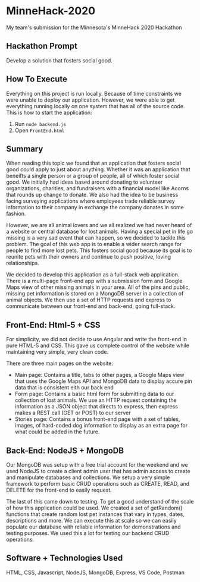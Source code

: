 # MinneHack-2020
My team's submission for the Minnesota's MinneHack 2020 Hackathon

## Hackathon Prompt
Develop a solution that fosters social good.

## How To Execute
Everything on this project is run locally. Because of time constraints we were unable to deploy our application. However, we were able to get everything running locally on one system that has all of the source code. This is how to start the application:
1. Run `node backend.js`
2. Open `FrontEnd.html`

## Summary
When reading this topic we found that an application that fosters social good could apply to just about anything. Whether it was an application that beneifts a single person or a group of people, all of which foster social good. We initially had ideas based around donating to volunteer organizations, charities, and fundraisers with a financial model like Acorns that rounds up change to donate. We also had the idea to be business facing surveying applications where employees trade reliable survey information to their company in exchange the company donates in some fashion.

However, we are all animal lovers and we all realized we had never heard of a website or central database for lost animals. Having a special pet in life go missing is a very sad event that can happen, so we decided to tackle this problem. The goal of this web app is to enable a wider search range for people to find more lost pets. This fosters social good because its goal is to reunite pets with their owners and continue to push positive, loving relationships.

We decided to develop this application as a full-stack web application. There is a multi-page front-end app with a submission form and Google Maps view of other missing animals in your area. All of the pins and public, missing pet information is stored on a MongoDB server in a collection of animal objects. We then use a set of HTTP requests and express to communicate between our front-end and back-end, going full-stack.

## Front-End: Html-5 + CSS
For simplicity, we did not decide to use Angular and write the front-end in pure HTML-5 and CSS. This gave us complete control of the website while maintaining very simple, very clean code. 

There are three main pages on the website:
 - Main page: Contains a title, tabs to other pages, a Google Maps view that uses the Google Maps API and MongoDB data to display accure pin data that is consistent eith our back end
 - Form page: Contains a basic html form for submitting data to our collection of lost animals. We use an HTTP request containing the information as a JSON object that directs to express, then express makes a REST call (GET or POST) to our server
 - Stories page: Contains a bonus front-end page with a set of tables, images, of hard-coded dog information to display as an extra page for what could be added in the future.

## Back-End: NodeJS + MongoDB
Our MongoDB was setup with a free trial account for the weekend and we used NodeJS to create a client admin user that has admin access to create and manipulate databases and collections. We setup a very simple framework to perform basic CRUD operations such as CREATE, READ, and DELETE for the front-end to easily request.

The last of this came down to testing. To get a good understand of the scale of how this application could be used. We created a set of getRandom() functions that create random lost pet instances that vary in types, dates, descriptions and more. We can execute this at scale so we can easily populate our database with reliable information for demonstrations and testing purposes. We used this a lot for testing our backend CRUD operations.

## Software + Technologies Used
HTML, CSS, Javascript, NodeJS, MongoDB, Express, VS Code, Postman 
